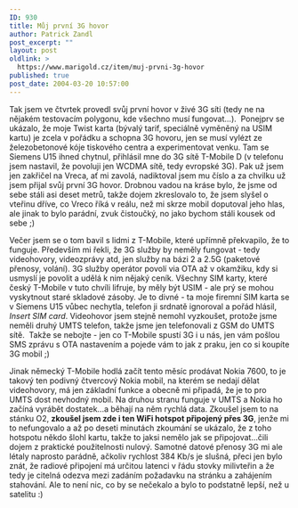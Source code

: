 ```yaml
---
ID: 930
title: Můj první 3G hovor
author: Patrick Zandl
post_excerpt: ""
layout: post
oldlink: >
  https://www.marigold.cz/item/muj-prvni-3g-hovor
published: true
post_date: 2004-03-20 10:57:00
---
```

<p>
Tak jsem ve čtvrtek provedl svůj první hovor v živé 3G síti (tedy ne na nějakém testovacím polygonu, kde všechno musí fungovat...).&#160; Ponejprv se ukázalo, že moje Twist karta (bývalý tarif, speciálně vyměněný na USIM kartu) je zcela v pořádku a schopna 3G hovoru, jen se musí vylézt ze železobetonové kóje tiskového centra a experimentovat venku. Tam se Siemens U15 ihned chytnul, přihlásil mne do 3G sítě T-Mobile D (v telefonu jsem nastavil, že povoluji jen WCDMA sítě, tedy evropské 3G). Pak už jsem jen zakřičel na Vreca, ať mi zavolá, nadiktoval jsem mu číslo a za chvilku už jsem přijal svůj první 3G hovor. Drobnou vadou na kráse bylo, že jsme od sebe stáli asi deset metrů, takže dojem zkreslovalo to, že jsem slyšel o vteřinu dříve, co Vreco říká v reálu, než mi skrze mobil doputoval jeho hlas, ale jinak to bylo parádní, zvuk čistoučký, no jako bychom stáli kousek od sebe ;)</p>

<p>
Večer jsem se o tom bavil s lidmi z T-Mobile, které upřímně překvapilo, že to funguje. Především mi řekli, že 3G služby by neměly fungovat - tedy videohovory, videozprávy atd, jen služby na bázi 2 a 2.5G (paketové přenosy, volání). 3G služby operátor povolí via OTA až v okamžiku, kdy si usmyslí je povolit a udělá k nim nějaký ceník. Všechny SIM karty, které český T-Mobile v tuto chvíli lifruje, by měly být USIM - ale prý se mohou vyskytnout staré skladové zásoby. Je to divné - ta moje firemní SIM karta se v Siemens U15 vůbec nechytla, telefon ji srdnatě ignoroval a pořád hlásil, <EM>Insert SIM card</EM>. Videohovor jsem stejně nemohl vyzkoušet, protože jsme neměli druhý UMTS telefon, takže jsme jen telefonovali z GSM do UMTS sítě. &#160;Takže se nebojte - jen co T-Mobile spustí 3G i u nás, jen vám pošlou SMS zprávu s OTA nastavením a pojede vám to jak z praku, jen co si koupíte 3G mobil ;)</p>

<p>
Jinak německý T-Mobile hodlá začít tento měsíc prodávat Nokia 7600, to je takový ten podivný čtvercový Nokia mobil, na kterém se nedají dělat videohovory, má jen základní funkce a obecně mi připadá, že je to pro UMTS dost nevhodný mobil. Na druhou stranu funguje v UMTS a Nokia ho začíná vyrábět dostatek...a běhají na něm rychlá data. Zkoušel jsem to na stánku O2, <STRONG>zkoušel jsem zde i ten WiFi hotspot připojený přes 3G</STRONG>, jenže mi to nefungovalo a až po deseti minutách zkoumání se ukázalo, že z toho hotspotu někdo šlohl kartu, takže to jaksi nemělo jak se připojovat...čili dojem z praktické použitelnosti nulový. Samotné datové přenosy 3G mi ale létaly naprosto parádně, ačkoliv rychlost 384 Kb/s je slušná, přeci jen bylo znát, že radiové připojení má určitou latenci v řádu stovky milivteřin a že tedy je citelná odezva mezi zadáním požadavku na stránku a zahájením stahování. Ale to není nic, co by se nečekalo a bylo to podstatně lepší, než u satelitu :)</p>
